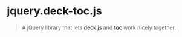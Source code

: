 jquery.deck-toc.js
==================

> A jQuery library that lets [deck.js][] and [toc][] work nicely together.

[deck.js]: http://imakewebthings.com/deck.js/
[toc]: http://projects.jga.me/toc/
